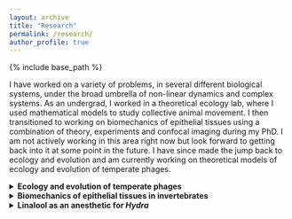 ```yaml
---
layout: archive
title: "Research"
permalink: /research/
author_profile: true
---
```


{% include base_path %}
<!--- header: --->
<!--- overlay_image: galaxy2.jpg --->

I have worked on a variety of problems, in several different biological systems, under the broad umbrella of non-linear dynamics and complex systems. As an undergrad, I worked in a theoretical ecology lab, where I used mathematical models to study collective animal movement. I then transitioned to working on biomechanics of epithelial tissues using a combination of theory, experiments and confocal imaging during my PhD. I am not actively working in this area right now but look forward to getting back into it at some point in the future. I have since made the jump back to ecology and evolution and am currently working on theoretical models of ecology and evolution of temperate phages.
<details>
  <summary><b>Ecology and evolution of temperate phages</b></summary>

<p>When we normally think of phages (viruses that exclusively infect bacteria), we only think of the lytic life cycle: The virus enters the host cell, hijacks the host machinery to make copies of itself, eventually kills the host and releases its virus offspring that go onto infect other hosts. This picture is true for phages that are obligately lytic. However, temperate phages, in addition to the lytic cycle, can undergo a lysogenic life cycle: they enter the host but instead of hijacking the host machinery, the viral genetic material integrates with that of the host and stays dormant until some internal or external trigger switches it back into the lytic cycle. In this case, the virus replicates when the host cell divides and replicates its own genome. While the lytic life cycle involves antagonism between the phage and its host, lysogeny is mutualistic - the reproductive success of the phage depends on the reproductive success of the host. Thus, temperate phages have a complicated relationship with their hosts which leads to interesting effects all the way from the molecular to the community level, across timescales ranging from virus-host encounter rates to evolutionary timescales. My current research focuses on the ecological and evolutionary consequences of this complicated relationship between temperate phages and their hosts. To do so, I use mathematical models that bridge scales - from cells to populations to communities. I am trying to answer the following questions:</p>
<ol>
  <li>How does multiplicty of infection affect the lysis-lysogeny decision</li>
  <li>How do temperate phages persist and evolve in periodically changing envrionments</li>
  <li>How does lysogeny lead to the formation of coalitions between viruses and their hosts</li>
  </ol>



<!--- <p>The lysis-lysogeny decision is made at the level of individual host cells. It has been shown that the number of phages infecting a cell and host size affect the probability of lysogen formation (Zhang et al. 2021). I am interested in how this cell-level decision is regulated and how it affects the population dynamics of the virus-host system.</p> <p>At the population level, lysogen abundance is affected by host and resource availability. In polar marine environments, for example, lysogen abundance varies seasonally with higher and lower abundance in winters (low resource availability) and summers (high resource availability) respectively (Brum et al. 2016). To examine the drivers of viral strategies, I use non-linear ordinary differential equations to model the eco-evolutionary dynamics of temperate phages in fluctuating environments with phages of high and low resource availability.</p>
<p>Induction of lysogens - the process of a lysogen switching back to the lytic cycle - has two consequences: Its bad for the individual lysogen since lysis involves the death of that particular lysogen but, its good for the lysogen population in general because the newly released phage particles can go onto infect new host cells creating new lysogens. So, induction is harmful at the individual level but beneficial at the population level. I am interested in how these conflicting effects at different scales impact community ecology.</p> --->

</details>


<details>
  <summary><b> Biomechanics of epithelial tissues in invertebrates </b></summary>

  <p>Mechanical forces play a fundamental role in shaping biological structure and function. They set limits to length and timescales for biological processes. In turn, the dynamical response of biochemical signalling pathways and genetic circuits to these mechanical forces create feedback loops that lead to interesting non-linear effects on the stress-strain relationship of biological materials. During my PhD, I studied consequences of these complex feedback loops at the population, organismal and tissue levels over timescales ranging from months to hours to minutes using <i>Hydra</i> and planarians as my model systems. Overall, my research showed how non-linear effects produced by the interplay of bio-chemical signalling, shape changes and mechanical stresses lead to a range of complex patterns and behaviors in biological systems.</p>

  <details>
    <summary><b> Mechanics of self-bisection in planarians </b></summary>
    <a href="https://doi.org/10.1088/1478-3975/ac2f29 ">
    <figure>
      <div style="text-align: center;">
        <img src="../images/PlanarianFission.png" alt="Schematic of planarian fission across three different species" style="width:50%;">
        <figcaption>Figure: (a) Schematics and (b) brightfield images of the fission process in <i>Dugesia japonica</i> (J-planarian), <i>Girardia tigrina</i> (G-planarian) and <i>Schmidtea mediterranea</i> (S-planarian).</figcaption>
      </div>
    </figure>
    </a>
    Flatworms (planarians) reproduce asexually by ripping their body into two (or more) pieces along their length. The pieces then regenerate into fully grown adults. The survival of the offspring pieces has been shown to depend on their size. There are several interesting questions one can ask about this bisection process:
    
  <ol>
  <li>How do animals generate sufficient force to rip themselves apart?</li>
  <li>What decides when an individual should reproduces?</li>
  <li>What decides where along the body the animal should split?</li>
  <li>What sets how many pieces the animal should split into? </li>
  </ol>
    <p> We used live imaging to compare and contrast the kinematics of self bisection in three different planarian species. We showed how they used body shape changes and substrate adhesion to generate the stresses necessary to overcome the ultimate tensile strength of the tissue. We also showed how mechanical constraints affect resource allocation to the offspring produced by this self bisection process and develop predictive models to relate the number and size of the offspring to the size of the parent.
      <br>
      <a href="https://doi.org/10.1088/1478-3975/ac2f29 ">Full article here.</a>
    </p>
  </details>
  
  <details>
    <summary><b> Body axis formation in <i>Hydra</i></b></summary>
      <a href="https://www.sciencedirect.com/science/article/pii/S000634951930668X">
      <figure>
        <div style="text-align: center;">
            <video width="960" height="540" controls autoplay>
                <source src="../images/HydraRegeneration.mp4" type="video/mp4">
                Your browser does not support the video tag.
            </video>
            <figcaption>Video: Regenerating <i>Hydra</i> tissue sphere</figcaption>
        </div>
      </figure>
      </a>
    <i>Hydra</i> can regenerate from tissue spheres formed from tissue pieces excised from the body column of an adult and, from aggregates of cells. These tissue spheres undergo osmotically driven shape oscillations which are characterized by a sawtooth like timecourse of the radius of the sphere over time. Initially the tissue spheres expand isotropically, characterized by high amplitude long period oscillations. But, over time, the tissue sphere becomes more elliposidal and is characterized by low amplitude short period oscillations. This change in shape and oscillation pattern involves symmetry breaking - at some point, the tissue sphere breaks spherical symmetry and a head-tail axis emerges. This symmetry breaking arises from coupling between the Wnt signalling pathway and mechanical properties of the epithelial tissue for the formation of a chemical gradient that defines the head and tail, as well as the formation of an ellipsoidal body from the initially spherical tissue. We used gain-of-function and loss-of-function experiments to show how a transition in the period and amplitude of osmotically driven shape oscillations in regenerating tissue spheres is caused by the formation of an actively regulated mouth structure. This finding challenges the current understanding of the temporal markers of stages during regeneration in <i>Hydra</i> and necessitates a re-examination of the mechanisms driving axis formation in <i>Hydra</i>.
    <br>
    <a href="https://www.sciencedirect.com/science/article/pii/S000634951930668X">Full article here.</a>
  </details>

  <details>
  <summary><b>Mechanical control of mouth opening in <i>Hydra</i></b></summary>

   <a href="https://royalsocietypublishing.org/doi/abs/10.1098/rspb.2023.2123 ">
      <figure>
        <div style="text-align: center;">
            <video width="960" height="540" controls autoplay>
                <source src="../images/HydraMouthOpening.mp4" type="video/mp4">
                Your browser does not support the video tag.
            </video>
            <figcaption>Video: Chemically induced mouth opening in <i>Hydra</i></figcaption>
        </div>
      </figure>
      </a>
  
    <i>Hydra</i> lacks a permanent mouth: its head epithelium is sealed. Upon neuronal activation, a mouth opens at the apex of the head which can exceed the body column diameter in seconds, allowing Hydra to ingest prey larger than itself. While the kinematics of mouth opening are well characterized, the underlying mechanism is unknown. Using a combination of experiments and mathematical modelling, we showed that while the mouth opening is triggered by neuronal signals, nearest neighbor mechanical coupling of cells is sufficient to coordinate it. We also showed that the non-linear elasticity of epithelial tissue makes mouth opening wider and faster, contrary to what one might expect. Using the mouth opening process as a model, we showed that in the absence of long-range chemical or neuronal signals, short-range mechanical coupling is sufficient to produce long-range order in tissue deformations.
    <a href="https://royalsocietypublishing.org/doi/abs/10.1098/rspb.2023.2123">Full article here.</a>
    
</details>
</details>

 <details>
   <summary><b>Linalool as an anesthetic for <i>Hydra</i></b></summary>
   
